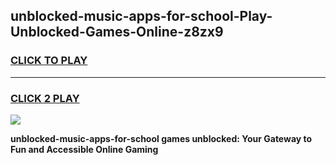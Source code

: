 
## unblocked-music-apps-for-school-Play-Unblocked-Games-Online-z8zx9
<h3>
<a href="https://premium76.site?title=unblocked-music-apps-for-school&ref=25A">CLICK TO PLAY</a></h3>
<hr>

<h3>
<a href="https://premium76.site?title=unblocked-music-apps-for-school&ref=25A">CLICK 2 PLAY</a>
  
</h3>

<a href="https://premium76.site?title=unblocked-music-apps-for-school&ref=25A"><img src="https://clearcache.store/games.png"></a>


**unblocked-music-apps-for-school games unblocked: Your Gateway to Fun and Accessible Online Gaming**
